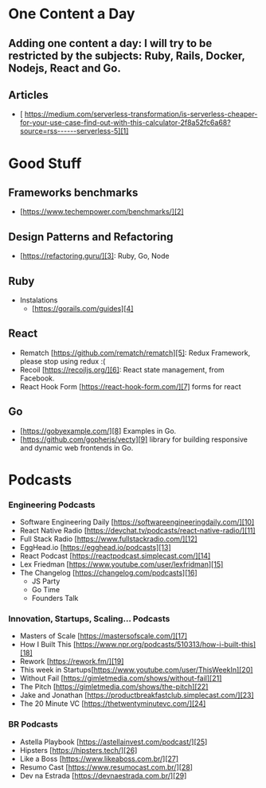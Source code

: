 # One Content a Day
## Adding one content a day: I will try to be restricted by the subjects: Ruby, Rails, Docker, Nodejs, React and Go.

## Articles

- [ https://medium.com/serverless-transformation/is-serverless-cheaper-for-your-use-case-find-out-with-this-calculator-2f8a52fc6a68?source=rss------serverless-5][1]

# Good Stuff

## Frameworks benchmarks
- [https://www.techempower.com/benchmarks/][2]

## Design Patterns and Refactoring
- [https://refactoring.guru/][3]: Ruby, Go, Node

## Ruby
- Instalations
	- [https://gorails.com/guides][4]

## React
- Rematch [https://github.com/rematch/rematch][5]: Redux Framework, please stop using redux :( 
- Recoil [https://recoiljs.org/][6]: React state management, from Facebook.
- React Hook Form [https://react-hook-form.com/][7] forms for react

## Go
- [https://gobyexample.com/][8] Examples in Go.
- [https://github.com/gopherjs/vecty][9]  library for building responsive and dynamic web frontends in Go.

# Podcasts

### Engineering Podcasts
- Software Engineering Daily [https://softwareengineeringdaily.com/][10]
- React Native Radio [https://devchat.tv/podcasts/react-native-radio/][11]
- Full Stack Radio [https://www.fullstackradio.com/][12]
- EggHead.io [https://egghead.io/podcasts][13]
- React Podcast [https://reactpodcast.simplecast.com/][14]
- Lex Friedman [https://www.youtube.com/user/lexfridman][15]
- The Changelog [https://changelog.com/podcasts][16]
	- JS Party
	- Go Time
	- Founders Talk

### Innovation, Startups, Scaling… Podcasts
- Masters of Scale [https://mastersofscale.com/][17]
- How I Built This [https://www.npr.org/podcasts/510313/how-i-built-this][18]
- Rework [https://rework.fm/][19]
- This week in Startups[https://www.youtube.com/user/ThisWeekIn][20]
- Without Fail [https://gimletmedia.com/shows/without-fail][21]
- The Pitch [https://gimletmedia.com/shows/the-pitch][22]
- Jake and Jonathan [https://productbreakfastclub.simplecast.com/][23]
- The 20 Minute VC [https://thetwentyminutevc.com/][24]

### BR Podcasts
- Astella Playbook [https://astellainvest.com/podcast/][25]
- Hipsters [https://hipsters.tech/][26]
- Like a Boss [https://www.likeaboss.com.br/][27]
- Resumo Cast [https://www.resumocast.com.br/][28]
- Dev na Estrada [https://devnaestrada.com.br/][29]

[1]:	https://medium.com/serverless-transformation/is-serverless-cheaper-for-your-use-case-find-out-with-this-calculator-2f8a52fc6a68?source=rss------serverless-5
[2]:	https://www.techempower.com/benchmarks/
[3]:	https://refactoring.guru/
[4]:	https://gorails.com/guides
[5]:	https://github.com/rematch/rematch
[6]:	https://recoiljs.org/
[7]:	https://react-hook-form.com/
[8]:	https://gobyexample.com/
[9]:	https://github.com/gopherjs/vecty
[10]:	https://softwareengineeringdaily.com/
[11]:	https://devchat.tv/podcasts/react-native-radio/
[12]:	https://www.fullstackradio.com/
[13]:	https://egghead.io/podcasts
[14]:	https://reactpodcast.simplecast.com/
[15]:	https://www.youtube.com/user/lexfridman
[16]:	https://changelog.com/podcasts
[17]:	https://mastersofscale.com/
[18]:	https://www.npr.org/podcasts/510313/how-i-built-this
[19]:	https://rework.fm/
[20]:	https://www.youtube.com/user/ThisWeekIn
[21]:	https://gimletmedia.com/shows/without-fail
[22]:	https://gimletmedia.com/shows/the-pitch
[23]:	https://productbreakfastclub.simplecast.com/
[24]:	https://thetwentyminutevc.com/
[25]:	https://astellainvest.com/podcast/
[26]:	https://hipsters.tech/
[27]:	https://www.likeaboss.com.br/
[28]:	https://www.resumocast.com.br/
[29]:	https://devnaestrada.com.br/